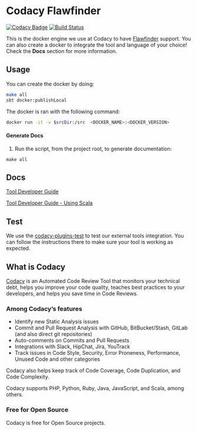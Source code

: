 # Codacy Flawfinder

[![Codacy Badge](https://api.codacy.com/project/badge/Grade/d8e01051a03945e7bb83785b5cbd904e)](https://www.codacy.com/gh/codacy/codacy-flawfinder?utm_source=github.com&amp;utm_medium=referral&amp;utm_content=codacy/codacy-flawfinder&amp;utm_campaign=Badge_Grade)
[![Build Status](https://circleci.com/gh/codacy/codacy-flawfinder.svg?style=shield&circle-token=:circle-token)](https://circleci.com/gh/codacy/codacy-flawfinder)

This is the docker engine we use at Codacy to have [Flawfinder](https://www.dwheeler.com/flawfinder/) support.
You can also create a docker to integrate the tool and language of your choice!
Check the **Docs** section for more information.

## Usage

You can create the docker by doing:

```bash
make all
sbt docker:publishLocal
```

The docker is ran with the following command:

```bash
docker run -it -v $srcDir:/src  <DOCKER_NAME>:<DOCKER_VERSION>
```

#### Generate Docs

1. Run the script, from the project root, to generate documentation:

```
make all
```

## Docs

[Tool Developer Guide](https://support.codacy.com/hc/en-us/articles/207994725-Tool-Developer-Guide)

[Tool Developer Guide - Using Scala](https://support.codacy.com/hc/en-us/articles/207280379-Tool-Developer-Guide-Using-Scala)

## Test

We use the [codacy-plugins-test](https://github.com/codacy/codacy-plugins-test) to test our external tools integration.
You can follow the instructions there to make sure your tool is working as expected.

## What is Codacy

[Codacy](https://www.codacy.com/) is an Automated Code Review Tool that monitors your technical debt, helps you improve your code quality, teaches best practices to your developers, and helps you save time in Code Reviews.

### Among Codacy’s features

- Identify new Static Analysis issues
- Commit and Pull Request Analysis with GitHub, BitBucket/Stash, GitLab (and also direct git repositories)
- Auto-comments on Commits and Pull Requests
- Integrations with Slack, HipChat, Jira, YouTrack
- Track issues in Code Style, Security, Error Proneness, Performance, Unused Code and other categories

Codacy also helps keep track of Code Coverage, Code Duplication, and Code Complexity.

Codacy supports PHP, Python, Ruby, Java, JavaScript, and Scala, among others.

### Free for Open Source

Codacy is free for Open Source projects.
